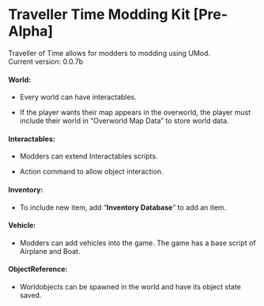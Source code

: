 # Traveller Time Modding Kit [Pre-Alpha]

Traveller of Time allows for modders to modding using UMod.  
Current version: 0.0.7b


#### World:

-	Every world can have interactables.

-	If the player wants their map appears in the overworld, the player must include their world in “Overworld Map Data” to store world data.

#### Interactables:

-	Modders can extend Interactables scripts.

-	Action command to allow object interaction.

#### Inventory:

-	To include new item, add “**Inventory Database**” to add an item.

#### Vehicle:

-	Modders can add vehicles into the game. The game has a base script of Airplane and Boat.

#### ObjectReference:

-	Worldobjects can be spawned in the world and have its object state saved.
